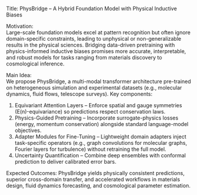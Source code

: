 Title: PhysBridge – A Hybrid Foundation Model with Physical Inductive Biases

Motivation:  
Large-scale foundation models excel at pattern recognition but often ignore domain-specific constraints, leading to unphysical or non-generalizable results in the physical sciences. Bridging data-driven pretraining with physics-informed inductive biases promises more accurate, interpretable, and robust models for tasks ranging from materials discovery to cosmological inference.

Main Idea:  
We propose PhysBridge, a multi-modal transformer architecture pre-trained on heterogeneous simulation and experimental datasets (e.g., molecular dynamics, fluid flows, telescope surveys). Key components:  
1. Equivariant Attention Layers – Enforce spatial and gauge symmetries (E(n)-equivariance) so predictions respect conservation laws.  
2. Physics-Guided Pretraining – Incorporate surrogate-physics losses (energy, momentum conservation) alongside standard language-model objectives.  
3. Adapter Modules for Fine-Tuning – Lightweight domain adapters inject task-specific operators (e.g., graph convolutions for molecular graphs, Fourier layers for turbulence) without retraining the full model.  
4. Uncertainty Quantification – Combine deep ensembles with conformal prediction to deliver calibrated error bars.  

Expected Outcomes: PhysBridge yields physically consistent predictions, superior cross-domain transfer, and accelerated workflows in materials design, fluid dynamics forecasting, and cosmological parameter estimation.